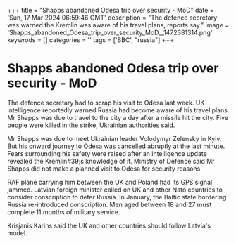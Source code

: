 +++
title = "Shapps abandoned Odesa trip over security - MoD"
date = 'Sun, 17 Mar 2024 06:59:46 GMT'
description = "The defence secretary was warned the Kremlin was aware of his travel plans, reports say."
image = 'Shapps_abandoned_Odesa_trip_over_security_MoD__1472381314.png'
keywrods =  []
categories = ''
tags = ['BBC', "russia"]
+++

# Shapps abandoned Odesa trip over security - MoD

The defence secretary had to scrap his visit to Odesa last week.
UK intelligence reportedly warned Russia had become aware of his travel plans.
Mr Shapps was due to travel to the city a day after a missile hit the city.
Five people were killed in the strike, Ukrainian authorities said.

Mr Shapps was due to meet Ukrainian leader Volodymyr Zelensky in Kyiv.
But his onward journey to Odesa was cancelled abruptly at the last minute.
Fears surrounding his safety were raised after an intelligence update revealed the Kremlin<bb>#39;s knowledge of it.
Ministry of Defence said Mr Shapps did not make a planned visit to Odesa for security reasons.

RAF plane carrying him between the UK and Poland had its GPS signal jammed.
Latvian foreign minister called on UK and other Nato countries to consider conscription to deter Russia.
In January, the Baltic state bordering Russia re-introduced conscription.
Men aged between 18 and 27 must complete 11 months of military service.

Krisjanis Karins said the UK and other countries should follow Latvia's model.



